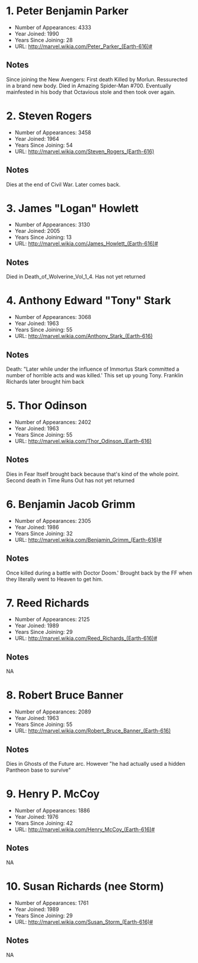 # 1. Peter Benjamin Parker

* Number of Appearances:  4333
* Year Joined:  1990
* Years Since Joining:  28
* URL:  http://marvel.wikia.com/Peter_Parker_(Earth-616)#

## Notes

Since joining the New Avengers: First death Killed by Morlun. Ressurected in a brand new body. Died in Amazing Spider-Man #700. Eventually mainfested in his body that Octavious stole and then took over again.

# 2. Steven Rogers

* Number of Appearances:  3458
* Year Joined:  1964
* Years Since Joining:  54
* URL:  http://marvel.wikia.com/Steven_Rogers_(Earth-616)

## Notes

Dies at the end of Civil War. Later comes back.

# 3. James "Logan" Howlett

* Number of Appearances:  3130
* Year Joined:  2005
* Years Since Joining:  13
* URL:  http://marvel.wikia.com/James_Howlett_(Earth-616)#

## Notes

Died in Death_of_Wolverine_Vol_1_4. Has not yet returned

# 4. Anthony Edward "Tony" Stark

* Number of Appearances:  3068
* Year Joined:  1963
* Years Since Joining:  55
* URL:  http://marvel.wikia.com/Anthony_Stark_(Earth-616)

## Notes

Death: "Later while under the influence of Immortus Stark committed a number of horrible acts and was killed.'  This set up young Tony. Franklin Richards later brought him back

# 5. Thor Odinson

* Number of Appearances:  2402
* Year Joined:  1963
* Years Since Joining:  55
* URL:  http://marvel.wikia.com/Thor_Odinson_(Earth-616)

## Notes

Dies in Fear Itself brought back because that's kind of the whole point. Second death in Time Runs Out has not yet returned

# 6. Benjamin Jacob Grimm

* Number of Appearances:  2305
* Year Joined:  1986
* Years Since Joining:  32
* URL:  http://marvel.wikia.com/Benjamin_Grimm_(Earth-616)#

## Notes

Once killed during a battle with Doctor Doom.' Brought back by the FF when they literally went to Heaven to get him.

# 7. Reed Richards

* Number of Appearances:  2125
* Year Joined:  1989
* Years Since Joining:  29
* URL:  http://marvel.wikia.com/Reed_Richards_(Earth-616)#

## Notes

NA

# 8. Robert Bruce Banner

* Number of Appearances:  2089
* Year Joined:  1963
* Years Since Joining:  55
* URL:  http://marvel.wikia.com/Robert_Bruce_Banner_(Earth-616)

## Notes

Dies in Ghosts of the Future arc. However "he had actually used a hidden Pantheon base to survive"

# 9. Henry P. McCoy

* Number of Appearances:  1886
* Year Joined:  1976
* Years Since Joining:  42
* URL:  http://marvel.wikia.com/Henry_McCoy_(Earth-616)#

## Notes

NA

# 10. Susan Richards (nee Storm)

* Number of Appearances:  1761
* Year Joined:  1989
* Years Since Joining:  29
* URL:  http://marvel.wikia.com/Susan_Storm_(Earth-616)#

## Notes

NA

